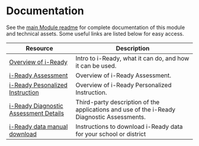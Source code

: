# Documentation

See the [main Module readme](https://github.com/microsoft/OpenEduAnalytics/tree/main/modules/module_catalog/iReady) for complete documentation of this module and technical assets. Some useful links are listed below for easy access.

| Resource | Description |
| --- | --- |
| [Overview of i-Ready](https://www.curriculumassociates.com/) | Intro to i-Ready, what it can do, and how it can be used. |
| [i-Ready Assessment](https://www.curriculumassociates.com/programs/i-ready-assessment) | Overview of i-Ready Assessment. |
| [i-Ready Pesonalized Instruction](https://www.curriculumassociates.com/programs/i-ready-learning/personalized-instruction) | Overview of i-Ready Personalized Instruction. |
| [i-Ready Diagnostic Assessment Details](https://www.cde.state.co.us/uip/i-ready-assessment-description) | Third-party description of the applications and use of the i-Ready Diagnostic Assessments. |
| [i-Ready data manual download](https://support.curriculumassociates.com/s/article/How-do-I-export-i-Ready-data) | Instructions to download i-Ready data for your school or district |
